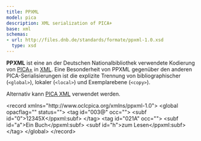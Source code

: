 ```yaml
---
title: PPXML
model: pica
description: XML serialization of PICA+
base: xml
schemas:
- url: http://files.dnb.de/standards/formate/ppxml-1.0.xsd
  type: xsd
---
```


**PPXML** ist eine an der Deutschen Nationalbibliothek verwendete Kodierung von [PICA+](../pica) in [XML](../xml). Eine Besonderheit von PPXML gegenüber den anderen PICA-Serialisierungen ist die explizite Trennung von bibliographischer (`<global>`), lokaler (`<local>`) und Exemplarebene (`<copy>`).

Alternativ kann [PICA XML](xml) verwendet werden.

<example highlight="xml">
  &lt;record xmlns="http://www.oclcpica.org/xmlns/ppxml-1.0">
    &lt;global opacflag="" status="">
      &lt;tag id="003@" occ="">
        &lt;subf id="0">12345X&lt;/ppxml:subf>
      &lt;/tag>
      &lt;tag id="021A" occ="">
        &lt;subf id="a">Ein Buch&lt;/ppxml:subf>
        &lt;subf id="h">zum Lesen&lt;/ppxml:subf>
      &lt;/tag>
    &lt;/global>
  &lt;/record>
</example>
